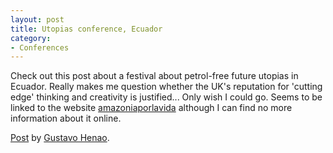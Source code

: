 ```yaml
---
layout: post
title: Utopias conference, Ecuador
category:
- Conferences
---
```

Check out this post about a festival about petrol-free future utopias in 
Ecuador. Really makes me question whether the UK's reputation for 'cutting edge' 
thinking and creativity is justified... Only wish I could go. Seems to 
be linked to the website [amazoniaporlavida](http://www.amazoniaporlavida.org/es/Feria-de-las-utopias-concretas/) 
although I can find no more information about it online. 

<div id="fb-root"></div> <script>(function(d, s, id) { var js, fjs = d.getElementsByTagName(s)[0]; if (d.getElementById(id)) return; js = d.createElement(s); js.id = id; js.src = "//connect.facebook.net/en_US/all.js#xfbml=1"; fjs.parentNode.insertBefore(js, fjs); }(document, 'script', 'facebook-jssdk'));</script>
<div class="fb-post" data-href="https://www.facebook.com/photo.php?fbid=10151799298403424&amp;set=a.10151799281438424.1073741826.698708423&amp;type=1" data-width="550"><div class="fb-xfbml-parse-ignore"><a href="https://www.facebook.com/photo.php?fbid=10151799298403424&amp;set=a.10151799281438424.1073741826.698708423&amp;type=1">Post</a> by <a href="https://www.facebook.com/gustavoahenao">Gustavo Henao</a>.</div></div>




